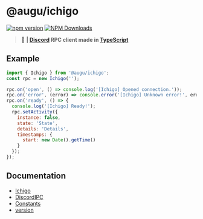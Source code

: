 # @augu/ichigo
[![npm version](https://badge.fury.io/js/%40augu%2Fichigo.svg)](https://npm.im/@augu/ichigo) [![NPM Downloads](https://img.shields.io/npm/dt/@augu/ichigo.svg?maxAge=3600)](https://npm.im/@augu/ichigo)

> :love_letter: **| [Discord](https://discordapp.com) RPC client made in [TypeScript](https://typescriptlang.org)**

## Example
```js
import { Ichigo } from '@augu/ichigo';
const rpc = new Ichigo('');

rpc.on('open', () => console.log('[Ichigo] Opened connection.'));
rpc.on('error', (error) => console.error('[Ichigo] Unknown error!', error));
rpc.on('ready', () => {
  console.log('[Ichigo] Ready!');
  rpc.setActivity({
    instance: false,
    state: 'State',
    details: 'Details',
    timestamps: {
      start: new Date().getTime()
    }
  });
});
```

## Documentation
- [Ichigo](/ichigo/Ichigo)
- [DiscordIPC](/ichigo/DiscordIPC)
- [Constants](/ichigo/Constants)
- [version](/ichigo/version)